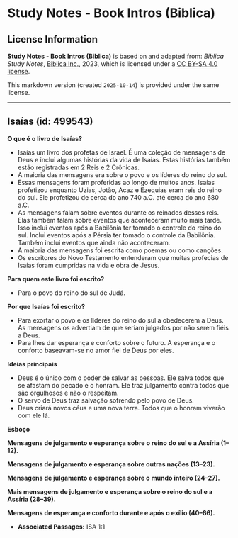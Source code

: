 # Study Notes - Book Intros (Biblica)

## License Information

**Study Notes - Book Intros (Biblica)** is based on and adapted from: _Biblica Study Notes_, [Biblica Inc.](https://www.biblica.com/), 2023, which is licensed under a [CC BY-SA 4.0 license](https://creativecommons.org/licenses/by-sa/4.0/legalcode.en).

This markdown version (created `2025-10-14`) is provided under the same license.



--------------------------------

## Isaías (id: 499543)

**O que é o livro de** **Isaías?**

* Isaías um livro dos profetas de Israel. É uma coleção de mensagens de Deus e inclui algumas histórias da vida de Isaías. Estas histórias também estão registradas em 2 Reis e 2 Crônicas.
* A maioria das mensagens era sobre o povo e os líderes do reino do sul.
* Essas mensagens foram proferidas ao longo de muitos anos. Isaías profetizou enquanto Uzias, Jotão, Acaz e Ezequias eram reis do reino do sul. Ele profetizou de cerca do ano 740 a.C. até cerca do ano 680 a.C.
* As mensagens falam sobre eventos durante os reinados desses reis. Elas também falam sobre eventos que aconteceram muito mais tarde. Isso inclui eventos após a Babilônia ter tomado o controle do reino do sul. Inclui eventos após a Pérsia ter tomado o controle da Babilônia. Também inclui eventos que ainda não aconteceram.
* A maioria das mensagens foi escrita como poemas ou como canções.
* Os escritores do Novo Testamento entenderam que muitas profecias de Isaías foram cumpridas na vida e obra de Jesus.

**Para quem este livro foi escrito?**

* Para o povo do reino do sul de Judá.

**Por que Isaías foi escrito?**

* Para exortar o povo e os líderes do reino do sul a obedecerem a Deus. As mensagens os advertiam de que seriam julgados por não serem fiéis a Deus.
* Para lhes dar esperança e conforto sobre o futuro. A esperança e o conforto baseavam\-se no amor fiel de Deus por eles.

**Ideias principais**

* Deus é o único com o poder de salvar as pessoas. Ele salva todos que se afastam do pecado e o honram. Ele traz julgamento contra todos que são orgulhosos e não o respeitam.
* O servo de Deus traz salvação sofrendo pelo povo de Deus.
* Deus criará novos céus e uma nova terra. Todos que o honram viverão com ele lá.

**Esboço**

**Mensagens de julgamento e esperança** **sobre o reino do sul e a Assíria (1–12\).**

**Mensagens de julgamento e esperança sobre outras nações (13–23\).**

**Mensagens de julgamento e esperança sobre o mundo inteiro (24–27\).**

**Mais mensagens de julgamento e esperança sobre o reino do sul e a Assíria (28–39\).**

**Mensagens de esperança e conforto durante e após o exílio (40–66\).**

* **Associated Passages:** ISA 1:1


